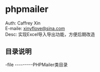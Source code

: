 # phpmailer

Auth: Caffrey Xin<br>
E-maile: xinyflove@sina.com<br>
Desc: 实现Excel导入导出功能，方便后期改造<br>

## 目录说明
-file                                 ---------PHPMailer类目录<br>